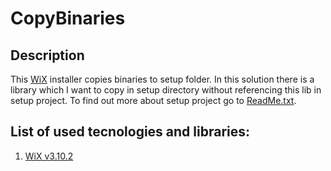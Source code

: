 # CopyBinaries

## Description
This [WiX](http://wixtoolset.org/) installer copies binaries to setup folder. In this solution there is a library which I want to copy in setup directory without referencing this lib in setup project. To find out more about setup project go to [ReadMe.txt](https://github.com/Sufflavus/WixExamples/blob/master/CopyBinaries/Source/Setup/ReadMe.txt).

## List of used tecnologies and libraries:
1. [WiX v3.10.2](http://wixtoolset.org/) 